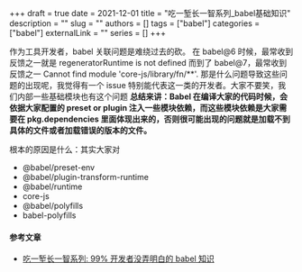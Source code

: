 +++ 
draft = true
date = 2021-12-01
title = "吃一堑长一智系列_babel基础知识"
description = ""
slug = ""
authors = []
tags = ["babel"]
categories = ["babel"]
externalLink = ""
series = []
+++


作为工具开发者，babel 关联问题是难绕过去的砍。
在 babel@6 时候，最常收到反馈之一就是 regeneratorRuntime is not defined
而到了 babel@7，最常收到反馈之一 Cannot find module 'core-js/library/fn/**'.
那是什么问题导致这些问题的出现呢，我觉得有一个 issue 特别能代表这一类的开发者。大家不要笑，我们内部一些基础模块也有这个问题
**总结来讲：Babel 在编译大家的代码时候，会依据大家配置的 preset or plugin 注入一些模块依赖，而这些模块依赖是大家需要在 pkg.dependencies 里面体现出来的，否则很可能出现的问题就是加载不到具体的文件或者加载错误的版本的文件。**

<!--more-->

根本的原因是什么：其实大家对
- @babel/preset-env
- @babel/plugin-transform-runtime
- @babel/runtime
- core-js
- @babel/polyfills
- babel-polyfills


#### 参考文章
- [吃一堑长一智系列: 99% 开发者没弄明白的 babel 知识](https://zhuanlan.zhihu.com/p/361874935)